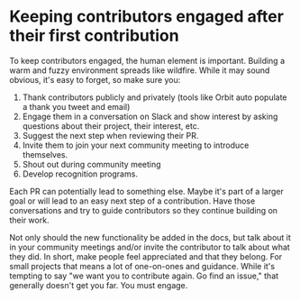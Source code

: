 # Keeping contributors engaged after their first contribution

To keep contributors engaged, the human element is important. Building a warm and fuzzy environment spreads like wildfire. While it may sound obvious, it's easy to forget, so make sure you:  
  1. Thank contributors publicly and privately (tools like Orbit auto populate a thank you tweet and email)  
  2. Engage them in a conversation on Slack and show interest by asking questions about their project, their interest, etc.  
  3. Suggest the next step when reviewing their PR. 
  4. Invite them to join your next community meeting to introduce themselves.
  5. Shout out during community meeting  
  6. Develop recognition programs.  

Each PR can potentially lead to something else. Maybe it's part of a larger goal or will lead to an easy next step of a contribution. Have those conversations and try to guide contributors so they continue building on their work.  

Not only should the new functionality be added in the docs, but talk about it in your community meetings and/or invite the contributor to talk about what they did. 
In short, make people feel appreciated and that they belong. For small projects that means a lot of one-on-ones and guidance. While it's tempting to say "we want you to contribute again. Go find an issue," that generally doesn't get you far. You must engage.  
